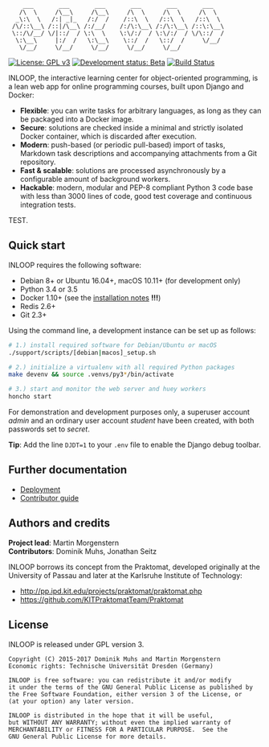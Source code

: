         ___       ___       ___       ___       ___       ___
       /\  \     /\__\     /\__\     /\  \     /\  \     /\  \
      _\:\  \   /:| _|_   /:/  /    /::\  \   /::\  \   /::\  \
     /\/::\__\ /::|/\__\ /:/__/    /:/\:\__\ /:/\:\__\ /::\:\__\
     \::/\/__/ \/|::/  / \:\  \    \:\/:/  / \:\/:/  / \/\::/  /
      \:\__\     |:/  /   \:\__\    \::/  /   \::/  /     \/__/
       \/__/     \/__/     \/__/     \/__/     \/__/

[![License: GPL v3](https://img.shields.io/badge/license-GPL%20v3-blue.svg)](http://www.gnu.org/licenses/gpl-3.0)
[![Development status: Beta](https://img.shields.io/badge/development%20status-beta-orange.svg)](#)
[![Build Status](https://travis-ci.org/st-tu-dresden/inloop.svg?branch=master)](https://travis-ci.org/st-tu-dresden/inloop)

INLOOP, the interactive learning center for object-oriented programming, is a lean web app for
online programming courses, built upon Django and Docker:

- **Flexible**: you can write tasks for arbitrary languages, as long as they can be packaged into a
  Docker image.
- **Secure**: solutions are checked inside a minimal and strictly isolated Docker container, which
  is discarded after execution.
- **Modern**: push-based (or periodic pull-based) import of tasks, Markdown task descriptions and
  accompanying attachments from a Git repository.
- **Fast & scalable**: solutions are processed asynchronously by a configurable amount of
  background workers.
- **Hackable**: modern, modular and PEP-8 compliant Python 3 code base with less than 3000 lines of
  code, good test coverage and continuous integration tests.

TEST.

## Quick start

INLOOP requires the following software:

* Debian 8+ or Ubuntu 16.04+, macOS 10.11+ (for development only)
* Python 3.4 or 3.5
* Docker 1.10+ (see the [installation notes](docs/installation_notes.md) **!!!**)
* Redis 2.6+
* Git 2.3+

Using the command line, a development instance can be set up as follows:

```bash
# 1.) install required software for Debian/Ubuntu or macOS
./support/scripts/[debian|macos]_setup.sh

# 2.) initialize a virtualenv with all required Python packages
make devenv && source .venvs/py3*/bin/activate

# 3.) start and monitor the web server and huey workers
honcho start
```

For demonstration and development purposes only, a superuser account *admin* and an ordinary user
account *student* have been created, with both passwords set to *secret*.

**Tip**: Add the line `DJDT=1` to your `.env` file to enable the Django debug toolbar.


## Further documentation

* [Deployment](docs/deployment.md)
* [Contributor guide](CONTRIBUTING.md)


## Authors and credits

**Project lead**: Martin Morgenstern<br>
**Contributors**: Dominik Muhs, Jonathan Seitz

INLOOP borrows its concept from the Praktomat, developed originally at the
University of Passau and later at the Karlsruhe Institute of Technology:

* http://pp.ipd.kit.edu/projects/praktomat/praktomat.php
* https://github.com/KITPraktomatTeam/Praktomat


## License

INLOOP is released under GPL version 3.

    Copyright (C) 2015-2017 Dominik Muhs and Martin Morgenstern
    Economic rights: Technische Universität Dresden (Germany)

    INLOOP is free software: you can redistribute it and/or modify
    it under the terms of the GNU General Public License as published by
    the Free Software Foundation, either version 3 of the License, or
    (at your option) any later version.

    INLOOP is distributed in the hope that it will be useful,
    but WITHOUT ANY WARRANTY; without even the implied warranty of
    MERCHANTABILITY or FITNESS FOR A PARTICULAR PURPOSE.  See the
    GNU General Public License for more details.
